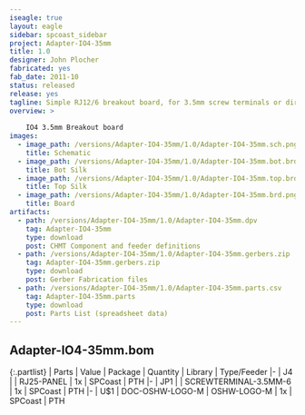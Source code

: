 ```yaml
---
iseagle: true
layout: eagle
sidebar: spcoast_sidebar
project: Adapter-IO4-35mm
title: 1.0
designer: John Plocher
fabricated: yes
fab_date: 2011-10
status: released
release: yes
tagline: Simple RJ12/6 breakout board, for 3.5mm screw terminals or direct wire soldering
overview: >
    
    IO4 3.5mm Breakout board
images:
  - image_path: /versions/Adapter-IO4-35mm/1.0/Adapter-IO4-35mm.sch.png
    title: Schematic
  - image_path: /versions/Adapter-IO4-35mm/1.0/Adapter-IO4-35mm.bot.brd.png
    title: Bot Silk
  - image_path: /versions/Adapter-IO4-35mm/1.0/Adapter-IO4-35mm.top.brd.png
    title: Top Silk
  - image_path: /versions/Adapter-IO4-35mm/1.0/Adapter-IO4-35mm.brd.png
    title: Board
artifacts:
  - path: /versions/Adapter-IO4-35mm/1.0/Adapter-IO4-35mm.dpv
    tag: Adapter-IO4-35mm
    type: download
    post: CHMT Component and feeder definitions
  - path: /versions/Adapter-IO4-35mm/1.0/Adapter-IO4-35mm.gerbers.zip
    tag: Adapter-IO4-35mm.gerbers.zip
    type: download
    post: Gerber Fabrication files
  - path: /versions/Adapter-IO4-35mm/1.0/Adapter-IO4-35mm.parts.csv
    tag: Adapter-IO4-35mm.parts
    type: download
    post: Parts List (spreadsheet data)
---
```


## Adapter-IO4-35mm.bom

{:.partlist}
| Parts | Value | Package | Quantity | Library | Type/Feeder
|-
| J4 |  | RJ25-PANEL | 1x | SPCoast | PTH
|-
| JP1 |  | SCREWTERMINAL-3.5MM-6 | 1x | SPCoast | PTH
|-
| U$1 | DOC-OSHW-LOGO-M | OSHW-LOGO-M | 1x | SPCoast | PTH

